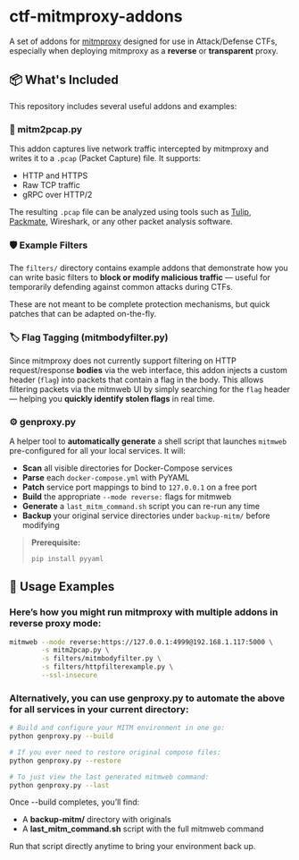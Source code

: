 # ctf-mitmproxy-addons

A set of addons for [mitmproxy](https://mitmproxy.org/) designed for use in Attack/Defense CTFs, especially when deploying mitmproxy as a **reverse** or **transparent** proxy.

## 📦 What's Included

This repository includes several useful addons and examples:

### 🔄 mitm2pcap.py
This addon captures live network traffic intercepted by mitmproxy and writes it to a `.pcap` (Packet Capture) file. It supports:

- HTTP and HTTPS  
- Raw TCP traffic  
- gRPC over HTTP/2  

The resulting `.pcap` file can be analyzed using tools such as [Tulip](https://github.com/OpenAttackDefenseTools/tulip.git), [Packmate](https://gitlab.com/packmate/Packmate.git), Wireshark, or any other packet analysis software.

### 🛡️ Example Filters
The `filters/` directory contains example addons that demonstrate how you can write basic filters to **block or modify malicious traffic** — useful for temporarily defending against common attacks during CTFs.

These are not meant to be complete protection mechanisms, but quick patches that can be adapted on-the-fly.

### 🏷️ Flag Tagging (mitmbodyfilter.py)
Since mitmproxy does not currently support filtering on HTTP request/response **bodies** via the web interface, this addon injects a custom header (`flag`) into packets that contain a flag in the body. This allows filtering packets via the mitmweb UI by simply searching for the `flag` header — helping you **quickly identify stolen flags** in real time.

### ⚙️ genproxy.py
A helper tool to **automatically generate** a shell script that launches `mitmweb` pre-configured for all your local services. It will:

- **Scan** all visible directories for Docker-Compose services  
- **Parse** each `docker-compose.yml` with PyYAML  
- **Patch** service port mappings to bind to `127.0.0.1` on a free port  
- **Build** the appropriate `--mode reverse:` flags for mitmweb  
- **Generate** a `last_mitm_command.sh` script you can re-run any time  
- **Backup** your original service directories under `backup-mitm/` before modifying  

> **Prerequisite:**  
> ```bash
> pip install pyyaml
> ```

## 🚀 Usage Examples

### Here’s how you might run mitmproxy with multiple addons in reverse proxy mode:
```bash
mitmweb --mode reverse:https://127.0.0.1:4999@192.168.1.117:5000 \
        -s mitm2pcap.py \
        -s filters/mitmbodyfilter.py \
        -s filters/httpfilterexample.py \
        --ssl-insecure
```

### Alternatively, you can use genproxy.py to automate the above for all services in your current directory:

```bash
# Build and configure your MITM environment in one go:
python genproxy.py --build

# If you ever need to restore original compose files:
python genproxy.py --restore

# To just view the last generated mitmweb command:
python genproxy.py --last
```

Once --build completes, you’ll find:
- A **backup-mitm/** directory with originals
- A **last_mitm_command.sh** script with the full mitmweb command

Run that script directly anytime to bring your environment back up.
